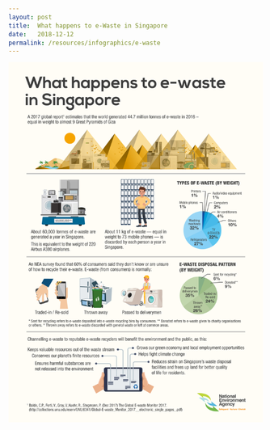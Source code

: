 ```yaml
---
layout: post
title:  What happens to e-Waste in Singapore
date:   2018-12-12
permalink: /resources/infographics/e-waste
---
```


![e-waste infographic](/images/ewaste-infographics.jpg)
